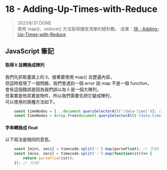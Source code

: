 
# 18 - Adding-Up-Times-with-Reduce
> 2021/8/31 DONE  
使用 map()、reduce() 方法取得播放清單的總秒數。
成果：[18 - Adding-Up-Times-with-Reduce](https://alice-nor.github.io/JavaScript30/17%20-%20Sort%20Without%20Articles/index.html) 


## JavaScript 筆記 ##

#### 取得 li 並轉換成陣列

我們先抓取畫面上的 li，接著要使用 map() 去歷遍內容，  
但這時發現了一個問題，我們會遇到一個 error 説 map 不是一個 function，  
會有這個錯誤是因為我們誤以為 li 是一個大陣列，  
但事實是他其實是物件，所以我們需要先把它變成陣列，  
可以使用的兩種方法如下。

```JavaScript
    const timeNodes = [...document.querySelectorAll('[data-time]')]; // 方法1 
    const timeNodes = Array.from(document.querySelectorAll('[data-time]')); // 方法2
```

#### 字串轉換成 float

以下寫法是相同的意思。

```JavaScript
    const [mins, secs] = timecode.split(':').map(parseFloat); // 方法1
    const [mins, secs] = timecode.split(':').map(function(str)=> {
        return parseFloat(str);
    }); // 方法2
```
